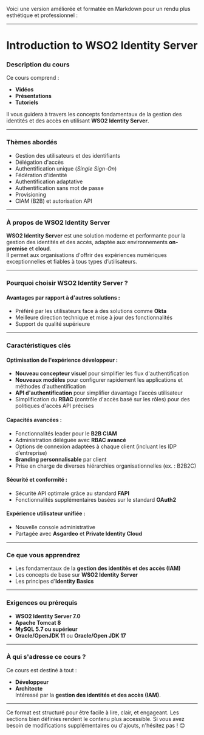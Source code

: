 Voici une version améliorée et formatée en Markdown pour un rendu plus esthétique et professionnel :

---

# **Introduction to WSO2 Identity Server**

### **Description du cours**

Ce cours comprend :
- **Vidéos**
- **Présentations**
- **Tutoriels**

Il vous guidera à travers les concepts fondamentaux de la gestion des identités et des accès en utilisant **WSO2 Identity Server**.

---

### **Thèmes abordés**

- Gestion des utilisateurs et des identifiants  
- Délégation d'accès  
- Authentification unique (*Single Sign-On*)  
- Fédération d'identité  
- Authentification adaptative  
- Authentification sans mot de passe  
- Provisioning  
- CIAM (B2B) et autorisation API  

---

### **À propos de WSO2 Identity Server**

**WSO2 Identity Server** est une solution moderne et performante pour la gestion des identités et des accès, adaptée aux environnements **on-premise** et **cloud**.  
Il permet aux organisations d'offrir des expériences numériques exceptionnelles et fiables à tous types d’utilisateurs.

---

### **Pourquoi choisir WSO2 Identity Server ?**

#### **Avantages par rapport à d'autres solutions :**
- Préféré par les utilisateurs face à des solutions comme **Okta**
- Meilleure direction technique et mise à jour des fonctionnalités
- Support de qualité supérieure

---

### **Caractéristiques clés**

#### **Optimisation de l'expérience développeur :**
- **Nouveau concepteur visuel** pour simplifier les flux d'authentification
- **Nouveaux modèles** pour configurer rapidement les applications et méthodes d'authentification
- **API d'authentification** pour simplifier davantage l'accès utilisateur
- Simplification du **RBAC** (contrôle d'accès basé sur les rôles) pour des politiques d'accès API précises

#### **Capacités avancées :**
- Fonctionnalités leader pour le **B2B CIAM**
- Administration déléguée avec **RBAC avancé**
- Options de connexion adaptées à chaque client (incluant les IDP d’entreprise)
- **Branding personnalisable** par client
- Prise en charge de diverses hiérarchies organisationnelles (ex. : B2B2C)

#### **Sécurité et conformité :**
- Sécurité API optimale grâce au standard **FAPI**
- Fonctionnalités supplémentaires basées sur le standard **OAuth2**

#### **Expérience utilisateur unifiée :**
- Nouvelle console administrative
- Partagée avec **Asgardeo** et **Private Identity Cloud**

---

### **Ce que vous apprendrez**

- Les fondamentaux de la **gestion des identités et des accès (IAM)**
- Les concepts de base sur **WSO2 Identity Server**
- Les principes d'**Identity Basics**

---

### **Exigences ou prérequis**

- **WSO2 Identity Server 7.0**  
- **Apache Tomcat 8**  
- **MySQL 5.7 ou supérieur**  
- **Oracle/OpenJDK 11** ou **Oracle/Open JDK 17**  

---

### **À qui s'adresse ce cours ?**

Ce cours est destiné à tout :  
- **Développeur**
- **Architecte**  
Intéressé par la **gestion des identités et des accès (IAM)**.

---

Ce format est structuré pour être facile à lire, clair, et engageant. Les sections bien définies rendent le contenu plus accessible. Si vous avez besoin de modifications supplémentaires ou d'ajouts, n'hésitez pas ! 😊